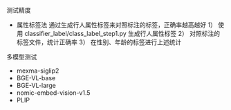测试精度
- 属性标签法
    通过生成行人属性标签来对照标注的标签，正确率越高越好
    1） 使用 classifier_label/class_label_step1.py 生成行人属性标签
    2） 对照标注的标签文件，统计正确率
    3） 在性别、年龄的标签进行上述统计

多模型测试
- mexma-siglip2
- BGE-VL-base
- BGE-VL-large
- nomic-embed-vision-v1.5
- PLIP
